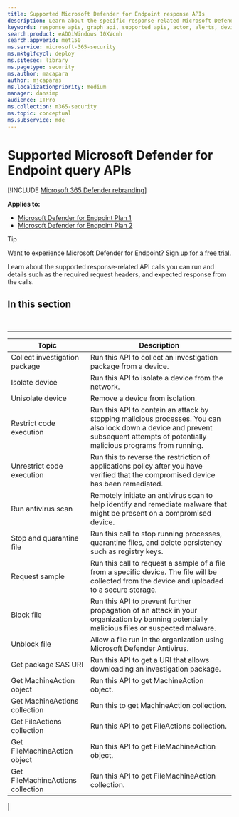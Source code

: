 ```yaml
---
title: Supported Microsoft Defender for Endpoint response APIs
description: Learn about the specific response-related Microsoft Defender for Endpoint API calls.
keywords: response apis, graph api, supported apis, actor, alerts, device, user, domain, ip, file
search.product: eADQiWindows 10XVcnh
search.appverid: met150
ms.service: microsoft-365-security
ms.mktglfcycl: deploy
ms.sitesec: library
ms.pagetype: security
ms.author: macapara
author: mjcaparas
ms.localizationpriority: medium
manager: dansimp
audience: ITPro
ms.collection: m365-security
ms.topic: conceptual
ms.subservice: mde
---
```


# Supported Microsoft Defender for Endpoint query APIs

[!INCLUDE [Microsoft 365 Defender rebranding](../../includes/microsoft-defender.md)]


**Applies to:**
- [Microsoft Defender for Endpoint Plan 1](https://go.microsoft.com/fwlink/?linkid=2154037)
- [Microsoft Defender for Endpoint Plan 2](https://go.microsoft.com/fwlink/?linkid=2154037)

> [!TIP]
> Want to experience Microsoft Defender for Endpoint? [Sign up for a free trial.](https://signup.microsoft.com/create-account/signup?products=7f379fee-c4f9-4278-b0a1-e4c8c2fcdf7e&ru=https://aka.ms/MDEp2OpenTrial?ocid=docs-wdatp-supported-response-apis-abovefoldlink)

Learn about the supported response-related API calls you can run and details such as the required request headers, and expected response from the calls.

## In this section

<br>

****

|Topic|Description|
|---|---|
|Collect investigation package|Run this API to collect an investigation package from a device.|
|Isolate device|Run this API to isolate a device from the network.|
|Unisolate device|Remove a device from isolation.|
|Restrict code execution|Run this API to contain an attack by stopping malicious processes. You can also lock down a device and prevent subsequent attempts of potentially malicious programs from running.|
|Unrestrict code execution|Run this to reverse the restriction of applications policy after you have verified that the compromised device has been remediated.|
|Run antivirus scan|Remotely initiate an antivirus scan to help identify and remediate malware that might be present on a compromised device.|
|Stop and quarantine file|Run this call to stop running processes, quarantine  files, and delete persistency such as registry keys.|
|Request sample|Run this call to request a sample of a file from a specific device. The file will be collected from the device and uploaded to a secure storage.|
|Block file|Run this API to prevent further propagation of an attack in your organization by banning potentially malicious files or suspected malware.|
|Unblock file|Allow a file run in the organization using Microsoft Defender Antivirus.|
|Get package SAS URI|Run this API to get a URI that allows downloading an investigation package.|
|Get MachineAction object|Run this API to get MachineAction object.|
|Get MachineActions collection|Run this to get MachineAction collection.|
|Get FileActions collection|Run this API to get FileActions collection.|
|Get FileMachineAction object|Run this API to get FileMachineAction object.|
|Get FileMachineActions collection|Run this API to get FileMachineAction collection.|
|
